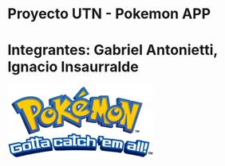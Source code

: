 

# Proyecto UTN - Pokemon APP

# Integrantes: Gabriel Antonietti, Ignacio Insaurralde

<p align="left">
  <img height="150" src="./public/images/logo.png" />
</p>

